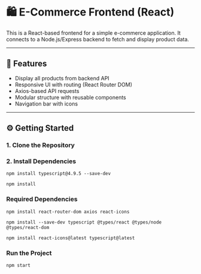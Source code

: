 # 🛍️ E-Commerce Frontend (React)

This is a React-based frontend for a simple e-commerce application. It connects to a Node.js/Express backend to fetch and display product data.

---

## 🚀 Features

- Display all products from backend API
- Responsive UI with routing (React Router DOM)
- Axios-based API requests
- Modular structure with reusable components
- Navigation bar with icons

---

## ⚙️ Getting Started

### 1. Clone the Repository

### 2. Install Dependencies
```
npm install typescript@4.9.5 --save-dev
```

```
npm install
```

### Required Dependencies
```
npm install react-router-dom axios react-icons
```
```
npm install --save-dev typescript @types/react @types/node @types/react-dom
```
```
npm install react-icons@latest typescript@latest
```

### Run the Project
```
npm start
```
